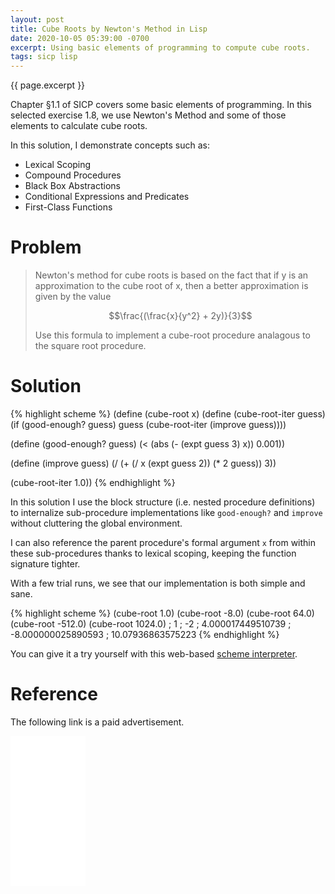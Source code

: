 ```yaml
---
layout: post
title: Cube Roots by Newton's Method in Lisp
date: 2020-10-05 05:39:00 -0700
excerpt: Using basic elements of programming to compute cube roots.
tags: sicp lisp
---
```


<span class='tagline'>{{ page.excerpt }}</span>

Chapter §1.1 of SICP covers some basic elements of programming. In this selected exercise 1.8, we use Newton's Method and some of those elements to calculate cube roots.

In this solution, I demonstrate concepts such as:
- Lexical Scoping
- Compound Procedures
- Black Box Abstractions
- Conditional Expressions and Predicates
- First-Class Functions

# Problem
> Newton's method for cube roots is based on the fact that if y is an approximation to the cube root of x, then a better approximation is given by the value
>
> $$\frac{(\frac{x}{y^2} + 2y)}{3}$$
>
> Use this formula to implement a cube-root procedure analagous to the square root procedure.

# Solution

{% highlight scheme %}
(define (cube-root x)
  (define (cube-root-iter guess)
    (if (good-enough? guess)
        guess
        (cube-root-iter (improve guess))))

  (define (good-enough? guess)
    (< (abs (- (expt guess 3) 
               x)) 
       0.001))

  (define (improve guess)
    (/ (+ (/ x
             (expt guess 2))
          (* 2 guess))
       3))

  (cube-root-iter 1.0))
{% endhighlight %}

In this solution I use the block structure (i.e. nested procedure definitions) to internalize sub-procedure implementations like `good-enough?` and `improve` without cluttering the global environment.

I can also reference the parent procedure's formal argument `x` from within these sub-procedures thanks to lexical scoping, keeping the function signature tighter. 

With a few trial runs, we see that our implementation is both simple and sane.

{% highlight scheme %}
(cube-root 1.0)
(cube-root -8.0)
(cube-root 64.0)
(cube-root -512.0)
(cube-root 1024.0)
; 1
; -2
; 4.000017449510739
; -8.000000025890593
; 10.07936863575223
{% endhighlight %}

You can give it a try yourself with this web-based <a href="https://inst.eecs.berkeley.edu/~cs61a/fa14/assets/interpreter/scheme.html">scheme interpreter</a>.

# Reference
The following link is a paid advertisement.

<iframe style="width:120px;height:240px;" marginwidth="0" marginheight="0" scrolling="no" frameborder="0" src="//ws-na.amazon-adsystem.com/widgets/q?ServiceVersion=20070822&OneJS=1&Operation=GetAdHtml&MarketPlace=US&source=ss&ref=as_ss_li_til&ad_type=product_link&tracking_id=acham1-20&language=en_US&marketplace=amazon&region=US&placement=0262510871&asins=0262510871&linkId=a6ace59defa13d2687dc99294fc2ba8b&show_border=true&link_opens_in_new_window=true"></iframe>
